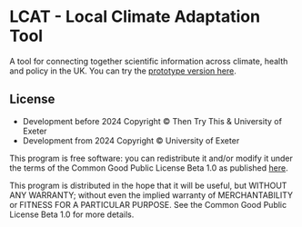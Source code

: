 # LCAT - Local Climate Adaptation Tool

A tool for connecting together scientific information across climate,
health and policy in the UK. You can try the [prototype version
here](https://lcat.uk/).

## License

* Development before 2024 Copyright © Then Try This & University of Exeter
* Development from 2024 Copyright © University of Exeter

This program is free software: you can redistribute it and/or modify
it under the terms of the Common Good Public License Beta 1.0 as
published [here](http://www.cgpl.org).

This program is distributed in the hope that it will be useful,
but WITHOUT ANY WARRANTY; without even the implied warranty of
MERCHANTABILITY or FITNESS FOR A PARTICULAR PURPOSE. See the
Common Good Public License Beta 1.0 for more details.
